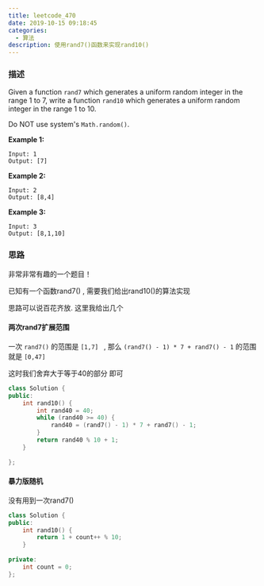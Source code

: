 ```yaml
---
title: leetcode_470
date: 2019-10-15 09:18:45
categories: 
  - 算法
description: 使用rand7()函数来实现rand10()
---
```


### 描述

Given a function `rand7` which generates a uniform random integer in the range 1 to 7, write a function `rand10` which generates a uniform random integer in the range 1 to 10.

Do NOT use system's `Math.random()`.

**Example 1:**

```
Input: 1
Output: [7]
```

**Example 2:**

```
Input: 2
Output: [8,4]
```

**Example 3:**

```
Input: 3
Output: [8,1,10]
```

 

### 思路

非常非常有趣的一个题目！

已知有一个函数rand7() , 需要我们给出rand10()的算法实现

思路可以说百花齐放. 这里我给出几个

#### 两次rand7扩展范围

一次 `rand7()` 的范围是 `[1,7] ` , 那么 `(rand7() - 1) * 7 + rand7() - 1` 的范围就是 `[0,47]`

这时我们舍弃大于等于40的部分 即可

```cpp
class Solution {
public:
    int rand10() {
        int rand40 = 40;
        while (rand40 >= 40) {
            rand40 = (rand7() - 1) * 7 + rand7() - 1;
        }
        return rand40 % 10 + 1;
    }
    
};
```

#### 暴力版随机

没有用到一次rand7()

```cpp
class Solution {
public:
    int rand10() {
        return 1 + count++ % 10;
    }
    
private:
    int count = 0;    
};
```